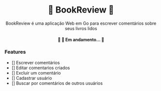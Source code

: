 <h1 align="center">📖 BookReview 📖</h1>


<p align="center">BookReview é uma aplicação Web em Go para escrever comentários sobre seus livros lidos</p>

<h4 align="center"> 
	🚧  🚀 Em andamento...  🚧
</h4>

### Features

- [] Escrever comentários 
- [] Editar comentarios criados
- [] Excluir um comentário 
- [] Cadastrar usuário 
- [] Buscar por comentários de outros usuários  

